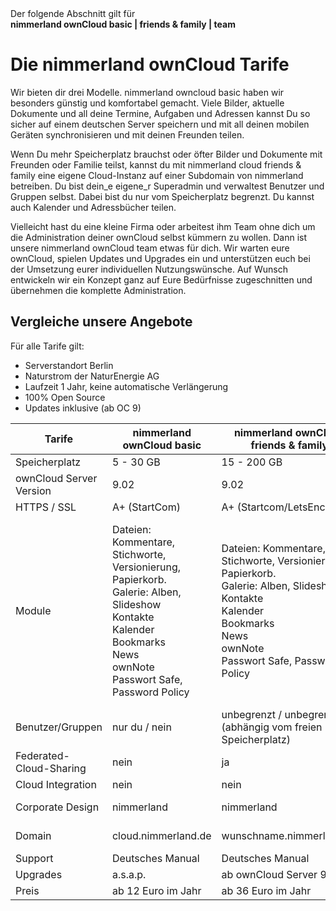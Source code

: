 <div class="alert alert-info">
Der folgende Abschnitt gilt für <br>
<strong>nimmerland ownCloud basic | friends & family | team</strong>
</div>

# Die nimmerland ownCloud Tarife
Wir bieten dir drei Modelle. nimmerland owncloud basic haben wir besonders günstig und komfortabel gemacht. Viele Bilder, aktuelle Dokumente und all deine Termine, Aufgaben und Adressen kannst Du so sicher auf einem deutschen Server speichern und mit all deinen mobilen Geräten synchronisieren und mit deinen Freunden teilen.

Wenn Du mehr Speicherplatz brauchst oder öfter Bilder und Dokumente mit Freunden oder Familie teilst, kannst du mit nimmerland cloud friends & family eine eigene Cloud-Instanz auf einer Subdomain von nimmerland betreiben. Du bist dein_e eigene_r Superadmin und verwaltest Benutzer und Gruppen selbst. Dabei bist du nur vom Speicherplatz begrenzt. Du kannst auch Kalender und Adressbücher teilen.

Vielleicht hast du eine kleine Firma oder arbeitest ihm Team ohne dich um die Administration deiner ownCloud selbst kümmern zu wollen. Dann ist unsere nimmerland ownCloud team etwas für dich. Wir warten eure ownCloud, spielen Updates und Upgrades ein und unterstützen euch bei der Umsetzung eurer individuellen Nutzungswünsche. Auf Wunsch entwickeln wir ein Konzept ganz auf Eure Bedürfnisse zugeschnitten und übernehmen die komplette Administration.

## Vergleiche unsere Angebote ##

Für alle Tarife gilt:

- Serverstandort Berlin
- Naturstrom der NaturEnergie AG
- Laufzeit 1 Jahr, keine automatische Verlängerung
- 100% Open Source
- Updates inklusive (ab OC 9)


|Tarife|nimmerland ownCloud basic|nimmerland ownCloud friends & family|nimmerland ownCloud team|
|--|--|--|--|
|Speicherplatz|5 - 30 GB|15 - 200 GB|25 - 500 GB|
|ownCloud Server Version| 9.02|9.02|9.02|
|HTTPS / SSL| A+ (StartCom)|A+ (Startcom/LetsEncrypt)|A+ (Startcom/LetsEncrypt)|
|Module|Dateien: Kommentare, Stichworte, Versionierung, Papierkorb. <br>Galerie: Alben, Slideshow <br>Kontakte <br>Kalender <br>Bookmarks <br> News<br>ownNote <br>Passwort Safe, Password Policy|Dateien: Kommentare, Stichworte, Versionierung, Papierkorb. <br>Galerie: Alben, Slideshow <br>Kontakte <br>Kalender <br>Bookmarks <br> News<br>ownNote <br>Passwort Safe, Password Policy|Activity-Report <br>Dateien: Kommentare, Stichworte, Versionierung, Papierkorb. <br>Word/Office Texteditor<br>Galerie: Alben, Slideshow <br>Kontakte <br>Kalender <br>Aufgaben<br>Mail<br>Bookmarks <br> News<br>ownNote <br>Passwort Safe, Password Policy|
|Benutzer/Gruppen|nur du / nein|unbegrenzt / unbegrenzt<br>(abhängig vom freien Speicherplatz)|unbegrenzt / unbegrenzt<br>(abhängig vom freien Speicherplatz)|
|Federated-Cloud-Sharing|nein|ja|ja|
|Cloud Integration|nein|nein|S3, Dropbox, Google Drive|
|Corporate Design|nimmerland|nimmerland|dein Logo und deine Farben auf der Startseite|
|Domain|cloud.nimmerland.de|wunschname.nimmerland.de| wunschname.nimmerland.de <br>eigene Domain möglich|
|Support|Deutsches Manual|Deutsches Manual|Manual, Mail, Phone, Remote|
|Upgrades|a.s.a.p.|ab ownCloud Server 9 inkl.|inklusive|
|Preis|ab 12 Euro im Jahr|ab 36 Euro im Jahr|ab 96 Euro im Jahr|


